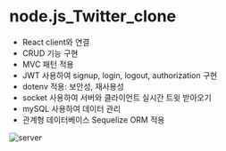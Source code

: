 # node.js_Twitter_clone

- React client와 연결
- CRUD 기능 구현
- MVC 패턴 적용
- JWT 사용하여 signup, login, logout, authorization 구현
- dotenv 적용: 보안성, 재사용성
- socket 사용하여 서버와 클라이언트 실시간 트윗 받아오기
- mySQL 사용하여 데이터 관리
- 관계형 데이터베이스 Sequelize ORM 적용

![server](https://github.com/jinkihyeok/node.js_Twitter_clone/assets/103499016/9bd24f59-0193-43a3-8145-b963f4810edd)
